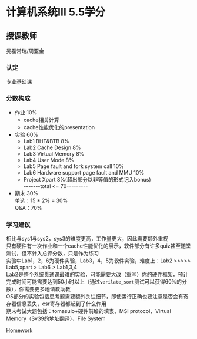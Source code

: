 # 计算机系统III  5.5学分
## 授课教师
~~吴磊~~常瑞/周亚金

### 认定
专业基础课

### 分数构成
- 作业 10%  
  - cache相关计算  
  - cache性能优化的presentation  
- 实验 60%  
  - Lab1 BHT&BTB 8%  
  - Lab2 Cache Design 8%  
  - Lab3 Virtual Memory 8%  
  - Lab4 User Mode 8%  
  - Lab5 Page fault and fork system call 10%  
  - Lab6 Hardware support page fault and MMU 10%  
  - Project Xpart 8%(超出部分以非等值的形式记入bonus)  
-------total <= 70---------
- 期末 30%  
  单选：15 * 2% = 30%  
  Q&A：70%  

### 学习建议
相比与sys1与sys2，sys3的难度更高，工作量更大，因此需要额外重视  
只有硬件有一次作业和一个cache性能优化的展示，软件部分有许多quiz甚至随堂测试，但不计入总评分数，只是作为练习  
实验中Lab1，2，6为硬件实验，Lab3，4，5为软件实验，难度上：Lab2 >>>>> Lab5,xpart > Lab6 > Lab1,3,4  
Lab2是整个系统贯通课最难的实验，可能需要大改（重写）你的硬件框架，预计完成时间可能需要达到50小时以上（通过`verilate_sort`测试可以获得60%的分数），你需要更多地请教助教    
OS部分的实验包括思考题需要额外关注细节，即使运行正确也要注意是否会有寄存器信息丢失，csr寄存器都起到了什么作用  
期末考试大题包括：tomasulo+硬件前瞻的填表、MSI protocol、Virtual Memory（Sv39的地址翻译）、File System  

[Homework](homework-1.pdf)  